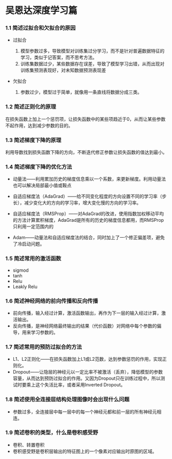 # 吴恩达深度学习篇

### 1.1 简述过拟合和欠拟合的原因

- 过拟合
  1. 模型参数过多，导致模型对训练集过分学习，而不是针对普遍数据特征的学习，类似于记答案，而不思考方法。
  2. 训练集数据过少，某些数据存在误差，导致了模型学习出错，从而出现对训练集预测表现好，对未知数据预测表现差

- 欠拟合
  1. 参数过少，模型过于简单，就像用一条直线将数据分成三类。

### 1.2 简述正则化的原理

在损失函数上加上一个惩罚项，让损失函数中的某些项趋近于0，从而让某些参数不起作用，达到减少参数的目的。

### 1.3 简述梯度下降的原理

利用导数找到损失函数下降的方向，不断迭代修正参数让损失函数的值达到最小。

### 1.4 简述梯度下降的优化方法

- 动量法——利用累加历史的梯度信息乘以一个系数，来更新梯度。利用动量法也可以解决局部最小值或鞍点

- 自适应梯度法（AdaGrad）——给不同变化程度的方向设置不同的学习率（步长），减少变化大的方向的学习率，增大变化慢的方向的学习率。
- 自适应梯度法（RMSProp）——对AdaGrad的改进，使用指数加权移动平均的方法计算累积梯度，AdaGrad是所有的历史的梯度信息都用，而RMSProp只利用一定范围内的
- Adam——动量法和自适应梯度法的结合，同时加上了一个修正偏差项，避免了冷启动问题。

### 1.5 简述常用的激活函数

- sigmod
- tanh
- Relu
- Leakly Relu

### 1.6 简述神经网络的前向传播和反向传播

- 前向传播，输入经过计算，激活函数输出，再作为下一层的输入经过计算，激活输出。
- 反向传播，是神经网络最终输出的结果（代价函数）对网络中每个参数的偏导，用来学习参数的。

### 1.7 简述常用的预防过拟合的方法

- L1、L2正则化——在损失函数加上L1或L2范数，达到参数惩罚的作用，实现正则化。
- Dropout——让隐层的神经元以一定比率不被激活（丢弃），降低模型的参数容量，从而达到预防过拟合的作用。又因为Dropout只在训练过程中，所以测试时要乘上这个失活比率，或者采用Inverted Dropout。

### 1.8 简述使用全连接层结构处理图像时会出现什么问题

- 参数过多，全连接层中每一层中的每一个神经元都和前一层的所有神经元相连。

### 1.9 简述卷积的类型，什么是卷积感受野

- 卷积、转置卷积
- 卷积感受野是卷积层输出的特征图上的一个像素对应输出时原图的区域。